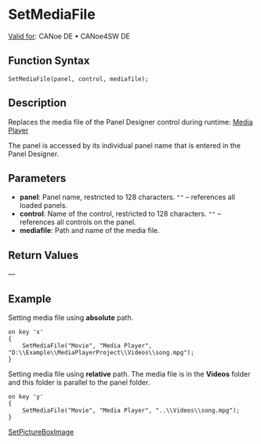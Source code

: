 # SetMediaFile

[Valid for](../../../Shared/FeatureAvailability.md): CANoe DE • CANoe4SW DE

## Function Syntax

```
SetMediaFile(panel, control, mediafile);
```

## Description

Replaces the media file of the Panel Designer control during runtime: [Media Player](../../../../../Subsystems/VectorToolsEnvironment/Content/Topics/PanelDesigner/Elements/PanelDesignerControlsMediaPlayer.md)

The panel is accessed by its individual panel name that is entered in the Panel Designer.

## Parameters

- **panel**: Panel name, restricted to 128 characters. `""` – references all loaded panels.
- **control**: Name of the control, restricted to 128 characters. `""` – references all controls on the panel.
- **mediafile**: Path and name of the media file.

## Return Values

—

## Example

Setting media file using **absolute** path.

```plaintext
on key 'x'
{
    SetMediaFile("Movie", "Media Player", "D:\\Example\\MediaPlayerProject\\Videos\\song.mpg");
}
```

Setting media file using **relative** path. The media file is in the **Videos** folder and this folder is parallel to the panel folder.

```plaintext
on key 'y'
{
    SetMediaFile("Movie", "Media Player", "..\\Videos\\song.mpg");
}
```

[SetPictureBoxImage](CAPLfunctionSetPictureBoxImage.md)
